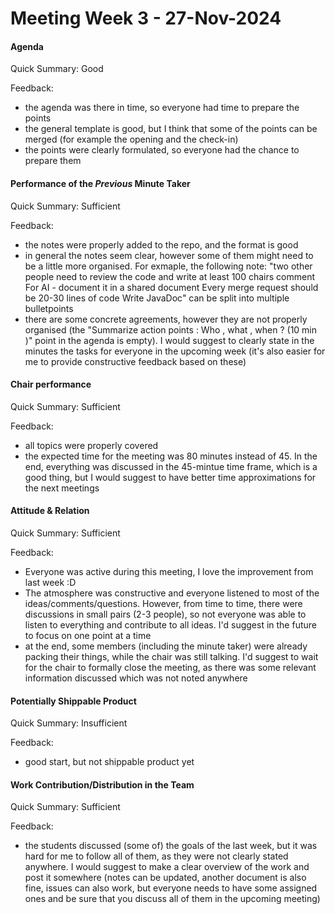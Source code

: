 # Meeting Week 3 - 27-Nov-2024
#### Agenda 
Quick Summary: Good

Feedback:
- the agenda was there in time, so everyone had time to prepare the points
- the general template is good, but I think that some of the points can be merged (for example the opening and the check-in)
- the points were clearly formulated, so everyone had the chance to prepare them

#### Performance of the *Previous* Minute Taker
Quick Summary: Sufficient

Feedback: 
- the notes were properly added to the repo, and the format is good
- in general the notes seem clear, however some of them might need to be a little more organised. For exmaple, the following note: "two other people need to review the code and write at least 100 chairs comment For AI - document it in a shared document Every merge request should be 20-30 lines of code Write JavaDoc" can be split into multiple bulletpoints
- there are some concrete agreements, however they are not properly organised (the "Summarize action points : Who , what , when ? (10 min )" point in the agenda is empty). I would suggest to clearly state in the minutes the tasks for everyone in the upcoming week (it's also easier for me to provide constructive feedback based on these) 

#### Chair performance
Quick Summary: Sufficient

Feedback: 
- all topics were properly covered
- the expected time for the meeting was 80 minutes instead of 45. In the end, everything was discussed in the 45-mintue time frame, which is a good thing, but I would suggest to have better time approximations for the next meetings


#### Attitude & Relation
Quick Summary: Sufficient

Feedback: 
- Everyone was active during this meeting, I love the improvement from last week :D
- The atmosphere was constructive and everyone listened to most of the ideas/comments/questions. However, from time to time, there were discussions in small pairs (2-3 people), so not everyone was able to listen to everything and contribute to all ideas. I'd suggest in the future to focus on one point at a time
- at the end, some members (including the minute taker) were already packing their things, while the chair was still talking. I'd suggest to wait for the chair to formally close the meeting, as there was some relevant information discussed which was not noted anywhere


#### Potentially Shippable Product
Quick Summary: Insufficient

Feedback: 
- good start, but not shippable product yet


#### Work Contribution/Distribution in the Team
Quick Summary: Sufficient

Feedback: 
- the students discussed (some of) the goals of the last week, but it was hard for me to follow all of them, as they were not clearly stated anywhere. I would suggest to make a clear overview of the work and post it somewhere (notes can be updated, another document is also fine, issues can also work, but everyone needs to have some assigned ones and be sure that you discuss all of them in the upcoming meeting)